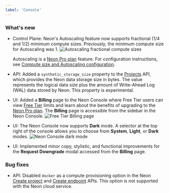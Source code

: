 ```yaml
---
label: 'Console'
---
```


### What's new

- Control Plane: Neon's Autoscaling feature now supports fractional (1/4 and 1/2) minimum compute sizes. Previously, the minimum compute size for Autoscaling was 1.
![Autoscaling fractional compute sizes](/docs/relnotes/fractional_compute_sizes.png)
  
  Autoscaling is a [Neon Pro plan](/docs/introduction/pro-plan) feature. For configuration instructions, see [Compute size and Autoscaling configuration](../manage/endpoints#compute-size-and-autoscaling-configuration).
- API: Added a `synthetic_storage_size` property to the [Projects](https://api-docs.neon.tech/reference/getproject) API, which provides the Neon data storage size in bytes. The value represents  the logical data size plus the amount of Write-Ahead Log (WAL) data stored by Neon. This property is  experimental.
- UI: Added a **Billing** page to the Neon Console where Free Tier users can  view [Free Tier](/docs/introduction/technical-preview-free-tier) limits and learn about the benefits of upgrading to the [Neon Pro plan](/docs/introduction/pro-plan). The **Billing** page is accessible from the sidebar in the Neon Console.
![Free Tier Billing page](/docs/relnotes/free_tier_billing.png)
- UI: The Neon Console now supports **Dark** mode. A selector at the top right of the console allows you to choose from **System**, **Light**, or **Dark** modes.
![Neon Console dark mode](/docs/relnotes/dark_mode.png)
- UI: Implemented minor copy, stylistic, and functional improvements for the **Request Downgrade** modal accessed from the **Billing** page.

### Bug fixes

- API: Disabled `docker` as a compute provisioning option in the Neon [Create project](https://api-docs.neon.tech/reference/createproject) and [Create endpoint](https://api-docs.neon.tech/reference/createprojectendpoint) APIs. This option is not supported with the Neon cloud service.
